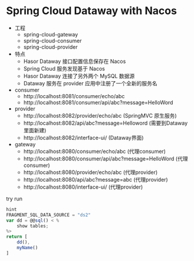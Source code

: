 # Spring Cloud Dataway with Nacos

- 工程
    - spring-cloud-gateway
    - spring-cloud-consumer
    - spring-cloud-provider
- 特点
    - Hasor Dataway 接口配置信息保存在 Nacos
    - Spring Cloud 服务发现基于 Nacos
    - Hasor Dataway 连接了另外两个 MySQL 数据源
    - Dataway 服务在 provider 应用中注册了一个全新的服务名
- consumer
    - http://localhost:8081/consumer/echo/abc
    - http://localhost:8081/consumer/api/abc?message=HelloWord
- provider
    - http://localhost:8082/provider/echo/abc (SpringMVC 原生服务)
    - http://localhost:8082/api/abc?message=Helloword (需要到Dataway里面新建)
    - http://localhost:8082/interface-ui/ (Dataway界面)
- gateway
    - http://localhost:8080/consumer/echo/abc (代理consumer)
    - http://localhost:8080/consumer/api/abc?message=HelloWord (代理consumer)
    - http://localhost:8080/provider/echo/abc (代理provider)
    - http://localhost:8080/api/abc?message=abc (代理provider)
    - http://localhost:8080/interface-ui/ (代理provider)

try run

```js
hint
FRAGMENT_SQL_DATA_SOURCE = "ds2"
var dd = @@sql() < %
    show tables;
%>
return [
    dd(),
    myName()
]
```